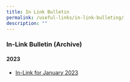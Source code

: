 ```yaml
---
title: In Link Bulletin
permalink: /useful-links/in-link-bulleting/
description: ""
---
```


### **In-Link Bulletin (Archive)**
#### **2023**
* [In-Link for January 2023](/files/In-Link%20Jan%202023_final_School%20Website.pdf)
